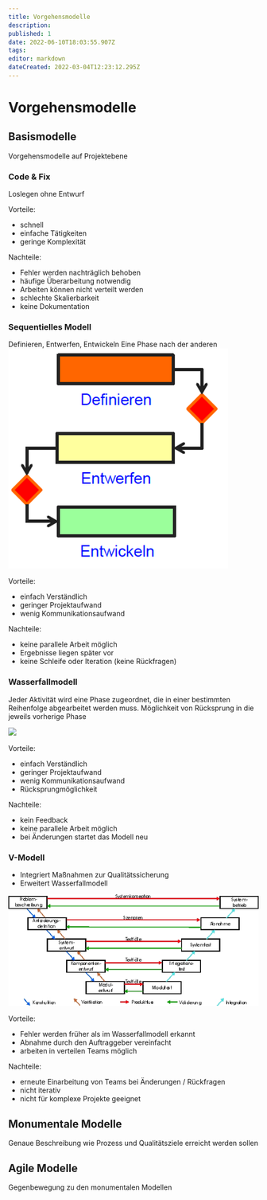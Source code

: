 ```yaml
---
title: Vorgehensmodelle
description: 
published: 1
date: 2022-06-10T18:03:55.907Z
tags: 
editor: markdown
dateCreated: 2022-03-04T12:23:12.295Z
---
```


# Vorgehensmodelle

## Basismodelle
Vorgehensmodelle auf Projektebene
### Code & Fix
Loslegen ohne Entwurf

Vorteile:
- schnell
- einfache Tätigkeiten
- geringe Komplexität

Nachteile:
- Fehler werden nachträglich behoben
- häufige Überarbeitung notwendig
- Arbeiten können nicht verteilt werden
- schlechte Skalierbarkeit
- keine Dokumentation

### Sequentielles Modell
Definieren, Entwerfen, Entwickeln
Eine Phase nach der anderen
![](squentielles-modell.png)

Vorteile:
- einfach Verständlich
- geringer Projektaufwand
- wenig Kommunikationsaufwand

Nachteile:
- keine parallele Arbeit möglich
- Ergebnisse liegen später vor
- keine Schleife oder Iteration (keine Rückfragen)

### Wasserfallmodell
Jeder Aktivität wird eine Phase zugeordnet, die in einer bestimmten Reihenfolge abgearbeitet werden muss.
Möglichkeit von Rücksprung in die jeweils vorherige Phase

![](https://emergenz.hpfsc.de/html/modell.png)

Vorteile:
- einfach Verständlich
- geringer Projektaufwand
- wenig Kommunikationsaufwand
- Rücksprungmöglichkeit

Nachteile:
- kein Feedback
- keine parallele Arbeit möglich
- bei Änderungen startet das Modell neu

### V-Modell
- Integriert Maßnahmen zur Qualitätssicherung  
- Erweitert Wasserfallmodell  

![](v-modell.jpg)

Vorteile:
- Fehler werden früher als im Wasserfallmodell erkannt
- Abnahme durch den Auftraggeber vereinfacht
- arbeiten in verteilen Teams möglich

Nachteile:
- erneute Einarbeitung von Teams bei Änderungen / Rückfragen
- nicht iterativ
- nicht für komplexe Projekte geeignet


## Monumentale Modelle
Genaue Beschreibung wie Prozess und Qualitätsziele erreicht werden sollen 

## Agile Modelle
Gegenbewegung zu den monumentalen Modellen
